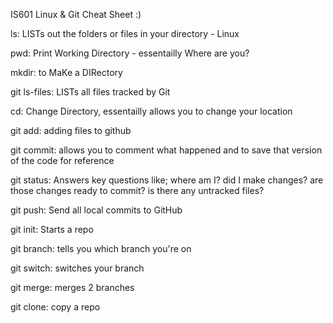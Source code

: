 IS601 Linux & Git Cheat Sheet :)

ls: LISTs out the folders or files in your directory - Linux

pwd: Print Working Directory - essentailly Where are you?

mkdir: to MaKe a DIRectory

git ls-files: LISTs all files tracked by Git

cd: Change Directory, essentailly allows you to change your location

git add: adding files to github

git commit: allows you to comment what happened and to save that version of the code for reference

git status: Answers key questions like; where am I? did I make changes? are those changes ready to commit? is there any untracked files?

git push: Send all local commits to GitHub

git init: Starts a repo

git branch: tells you which branch you're on

git switch: switches your branch

git merge: merges 2 branches

git clone: copy a repo


